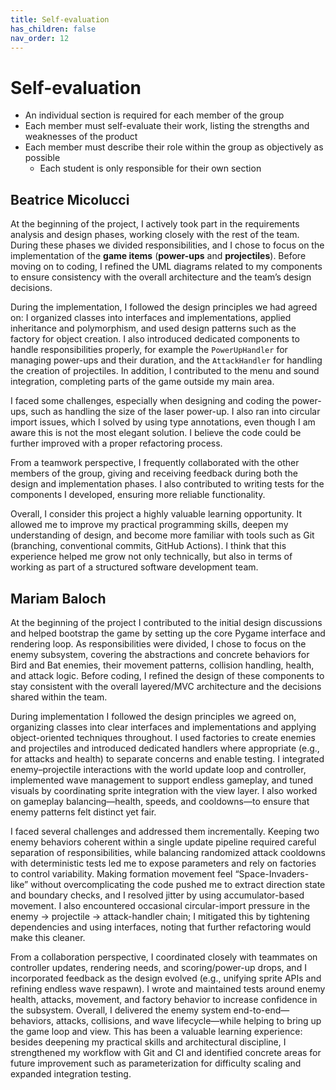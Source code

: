 ```yaml
---
title: Self-evaluation
has_children: false
nav_order: 12
---
```


# Self-evaluation

- An individual section is required for each member of the group
- Each member must self-evaluate their work, listing the strengths and weaknesses of the product
- Each member must describe their role within the group as objectively as possible
    + Each student is only responsible for their own section

## Beatrice Micolucci
At the beginning of the project, I actively took part in the requirements analysis and design phases, working closely with the rest of the team. During these phases we divided responsibilities, and I chose to focus on the implementation of the **game items** (**power-ups** and **projectiles**). Before moving on to coding, I refined the UML diagrams related to my components to ensure consistency with the overall architecture and the team’s design decisions.

During the implementation, I followed the design principles we had agreed on: I organized classes into interfaces and implementations, applied inheritance and polymorphism, and used design patterns such as the factory for object creation. I also introduced dedicated components to handle responsibilities properly, for example the `PowerUpHandler` for managing power-ups and their duration, and the `AttackHandler` for handling the creation of projectiles. In addition, I contributed to the menu and sound integration, completing parts of the game outside my main area.

I faced some challenges, especially when designing and coding the power-ups, such as handling the size of the laser power-up. I also ran into circular import issues, which I solved by using type annotations, even though I am aware this is not the most elegant solution. I believe the code could be further improved with a proper refactoring process.

From a teamwork perspective, I frequently collaborated with the other members of the group, giving and receiving feedback during both the design and implementation phases. I also contributed to writing tests for the components I developed, ensuring more reliable functionality.

Overall, I consider this project a highly valuable learning opportunity. It allowed me to improve my practical programming skills, deepen my understanding of design, and become more familiar with tools such as Git (branching, conventional commits, GitHub Actions). I think that this experience helped me grow not only technically, but also in terms of working as part of a structured software development team.

## Mariam Baloch

At the beginning of the project I contributed to the initial design discussions and helped bootstrap the game by setting up the core Pygame interface and rendering loop. As responsibilities were divided, I chose to focus on the enemy subsystem, covering the abstractions and concrete behaviors for Bird and Bat enemies, their movement patterns, collision handling, health, and attack logic. Before coding, I refined the design of these components to stay consistent with the overall layered/MVC architecture and the decisions shared within the team.

During implementation I followed the design principles we agreed on, organizing classes into clear interfaces and implementations and applying object-oriented techniques throughout. I used factories to create enemies and projectiles and introduced dedicated handlers where appropriate (e.g., for attacks and health) to separate concerns and enable testing. I integrated enemy–projectile interactions with the world update loop and controller, implemented wave management to support endless gameplay, and tuned visuals by coordinating sprite integration with the view layer. I also worked on gameplay balancing—health, speeds, and cooldowns—to ensure that enemy patterns felt distinct yet fair.

I faced several challenges and addressed them incrementally. Keeping two enemy behaviors coherent within a single update pipeline required careful separation of responsibilities, while balancing randomized attack cooldowns with deterministic tests led me to expose parameters and rely on factories to control variability. Making formation movement feel “Space-Invaders-like” without overcomplicating the code pushed me to extract direction state and boundary checks, and I resolved jitter by using accumulator-based movement. I also encountered occasional circular-import pressure in the enemy → projectile → attack-handler chain; I mitigated this by tightening dependencies and using interfaces, noting that further refactoring would make this cleaner.

From a collaboration perspective, I coordinated closely with teammates on controller updates, rendering needs, and scoring/power-up drops, and I incorporated feedback as the design evolved (e.g., unifying sprite APIs and refining endless wave respawn). I wrote and maintained tests around enemy health, attacks, movement, and factory behavior to increase confidence in the subsystem. Overall, I delivered the enemy system end-to-end—behaviors, attacks, collisions, and wave lifecycle—while helping to bring up the game loop and view. This has been a valuable learning experience: besides deepening my practical skills and architectural discipline, I strengthened my workflow with Git and CI and identified concrete areas for future improvement such as parameterization for difficulty scaling and expanded integration testing.

